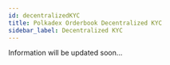 ```yaml
---
id: decentralizedKYC
title: Polkadex Orderbook Decentralized KYC
sidebar_label: Decentralized KYC
---
```



Information will be updated soon...